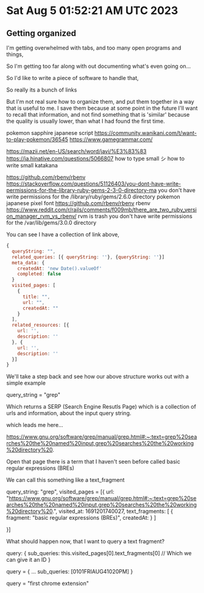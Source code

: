 # Sat Aug 5 01:52:21 AM UTC 2023

## Getting organized

I'm getting overwhelmed with tabs, and too many open programs and things,

So I'm getting too far along with out documenting what's even going on...

So I'd like to write a piece of software to handle that,

So really its a bunch of links

But I'm not real sure how to organize them, and put them together in a way that is useful to me. I save them because at some point in the future I'll want to recall that information, and not find something that is 'similar' because the quality is usually lower, than what I had found the first time.

pokemon sapphire japanese script
https://community.wanikani.com/t/want-to-play-pokemon/36545
https://www.gamegrammar.com/

https://mazii.net/en-US/search/word/javi/%E3%83%83
https://ja.hinative.com/questions/5066807
how to type small シ
how to write small katakana

https://github.com/rbenv/rbenv
https://stackoverflow.com/questions/51126403/you-dont-have-write-permissions-for-the-library-ruby-gems-2-3-0-directory-ma
you don't have write permissions for the /library/ruby/gems/2.6.0 directory
pokemon japanese pixel font
https://github.com/rbenv/rbenv
rbenv
https://www.reddit.com/r/rails/comments/f009mb/there_are_two_ruby_version_manager_rvm_vs_rbenv/
rvm is trash
you don't have write permissions for the /var/lib/gems/3.0.0 directory

You can see I have a collection of link above,

```js
{
  queryString: "",
  related_queries: [{ queryString: ''}, {queryString: ''}]
  meta_data: {
    createdAt: 'new Date().valueOf'
    completed: false
  }
  visited_pages: [
    {
      title: "",
      url: "",
      createdAt: ""
    }
  ],
  related_resources: [{
    url: '',
    description: ''
  }, {
    url: '',
    description: ''
  }]
}
```

We'll take a step back and see how our above structure works out with a simple example

query_string = "grep"

Which returns a SERP (Search Engine Resutls Page) which is a collection of urls and information, about the input query string.

which leads me here...

https://www.gnu.org/software/grep/manual/grep.html#:~:text=grep%20searches%20the%20named%20input,grep%20searches%20the%20working%20directory%20.

Open that page there is a term that I haven't seen before called basic regular expressions (BREs)

We can call this something like a text_fragment

query_string: "grep",
visited_pages = [{
url: "https://www.gnu.org/software/grep/manual/grep.html#:~:text=grep%20searches%20the%20named%20input,grep%20searches%20the%20working%20directory%20.",
visited_at: 1691201740027,
text_fragments: [
{
fragment: "basic regular expressions (BREs)",
createdAt:
}
]

}]

What should happen now, that I want to query a text fragment?

query: {
sub_queries: this.visited_pages[0].text_fragments[0] // Which we can give it an ID
}

query = {
...
sub_queries: [0101FRIAUG41020PM]
}

query = "first chrome extension"
